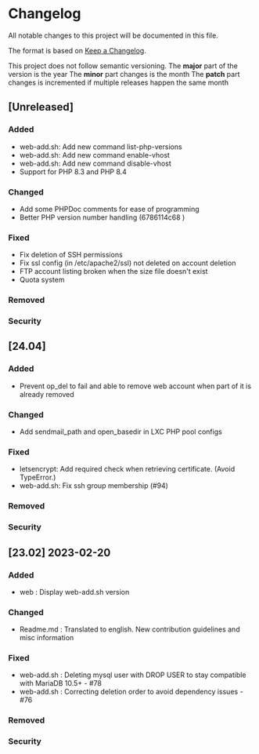 # Changelog
All notable changes to this project will be documented in this file.

The format is based on [Keep a Changelog](http://keepachangelog.com/en/1.0.0/).

This project does not follow semantic versioning.
The **major** part of the version is the year
The **minor** part changes is the month
The **patch** part changes is incremented if multiple releases happen the same month

## [Unreleased]

### Added

* web-add.sh: Add new command list-php-versions
* web-add.sh: Add new command enable-vhost
* web-add.sh: Add new command disable-vhost
* Support for PHP 8.3 and PHP 8.4

### Changed

* Add some PHPDoc comments for ease of programming
* Better PHP version number handling (6786114c68 )

### Fixed

* Fix deletion of SSH permissions
* Fix ssl config (in /etc/apache2/ssl) not deleted on account deletion
* FTP account listing broken when the size file doesn't exist
* Quota system 

### Removed

### Security



## [24.04]

### Added

* Prevent op_del to fail and able to remove web account when part of it is already removed

### Changed

* Add sendmail_path and open_basedir in LXC PHP pool configs

### Fixed

* letsencrypt: Add required check when retrieving certificate. (Avoid TypeError.)
* web-add.sh: Fix ssh group membership (#94)

### Removed

### Security


## [23.02] 2023-02-20

### Added

* web : Display web-add.sh version

### Changed

* Readme.md : Translated to english. New contribution guidelines and misc information

### Fixed

* web-add.sh : Deleting mysql user with DROP USER to stay compatible with MariaDB 10.5+ - #78
* web-add.sh : Correcting deletion order to avoid dependency issues - #76

### Removed

### Security





